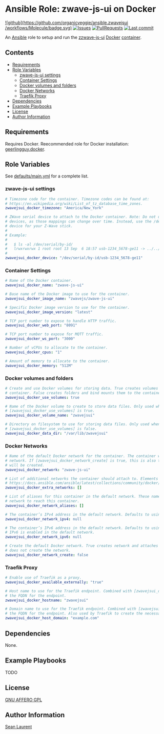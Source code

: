 # Ansible Role: zwave-js-ui on Docker <!-- omit in toc -->

[![github](https://github.com/organicveggie/ansible.zwavejsui /workflows/Molecule/badge.svg)](https://github.com/organicveggie/ansible.zwavejsui/actions)
[![Issues](https://img.shields.io/github/issues/organicveggie/ansible.zwavejsui.svg)](https://github.com/organicveggie/ansible.zwavejsui/issues/)
[![PullRequests](https://img.shields.io/github/issues-pr-closed-raw/organicveggie/ansible.zwavejsui.svg)](https://github.com/organicveggie/ansible.zwavejsui/pulls/)
[![Last commit](https://img.shields.io/github/last-commit/organicveggie/ansible.zwavejsui?logo=github)](https://github.com/organicveggie/ansible.zwavejsui/commits/main)

An [Ansible](https://www.ansible.com/) role to setup and run the [zzwave-js-ui](https://github.com/zwave-js/zwave-js-ui/)
[Docker](http://www.docker.com) [container](https://hub.docker.com/r/zwavejs/zwave-js-ui).

## Contents <!-- omit in toc -->

- [Requirements](#requirements)
- [Role Variables](#role-variables)
  - [zwave-js-ui settings](#zwave-js-ui-settings)
  - [Container Settings](#container-settings)
  - [Docker volumes and folders](#docker-volumes-and-folders)
  - [Docker Networks](#docker-networks)
  - [Traefik Proxy](#traefik-proxy)
- [Dependencies](#dependencies)
- [Example Playbooks](#example-playbooks)
- [License](#license)
- [Author Information](#author-information)

## Requirements

Requires Docker. Reecommended role for Docker installation:
[geerlingguy.docker](https://galaxy.ansible.com/geerlingguy/docker).

## Role Variables

See [defaults/main.yml](defaults/main.yml) for a complete list.

### zwave-js-ui settings

```yaml
# Timezone code for the container. Timezone codes can be found at:
# https://en.wikipedia.org/wiki/List_of_tz_database_time_zones.
zwavejsui_docker_timezone: "America/New_York"

# ZWave serial device to attach to the Docker container. Note: Do not use /dev/ttyUSBX serial
# devices, as those mappings can change over time. Instead, use the /dev/serial/by-id/X serial
# device for your Z-Wave stick.
#
# Example:
#
#   $ ls -al /dev/serial/by-id/
#   lrwxrwxrwx 1 root root 13 Sep  6 18:57 usb-1234_5678-ge11 -> ../../ttyACM0
#
zwavejsui_docker_device: "/dev/serial/by-id/usb-1234_5678-ge11"
```

### Container Settings

```yaml
# Name of the Docker container.
zwavejsui_docker_name: "zwave-js-ui"

# Base name of the Docker image to use for the container.
zwavejsui_docker_image_name: "zwavejs/zwave-js-ui"

# Specific Docker image version to use for the container.
zwavejsui_docker_image_version: "latest"

# TCP port number to expose to handle HTTP traffic.
zwavejsui_docker_web_port: "8091"

# TCP port number to expose for MQTT traffic.
zwavejsui_docker_ws_port: "3000"

# Number of vCPUs to allocate to the container.
zwavejsui_docker_cpus: "1"

# Amount of memory to allocate to the container.
zwavejsui_docker_memory: "512M"
```

### Docker volumes and folders

```yaml
# Create and use Docker volumes for storing data. True creates volumes and attaches them to the
# container. False creates folders and bind mounts them to the container.
zwavejsui_docker_use_volumes: true

# Name of the Docker volume to create to store data files. Only used when
# [zwavejsui_docker_use_volumes] is true.
zwavejsui_docker_volume_name: "zwavejsui"

# Directory on filesystem to use for storing data files. Only used when
# [zwavejsui_docker_use_volumes] is false.
zwavejsui_docker_data_dir: "/var/lib/zwavejsui"
```

### Docker Networks

```yaml
# Name of the default Docker network for the container. The container will *always* attach to this
# network. If [zwavejsui_docker_network_create] is true, this is also the name of the network which
# will be created.
zwavejsui_docker_network: "zwave-js-ui"

# List of additional networks the container should attach to. Elements should be dictionaries like
# https://docs.ansible.com/ansible/latest/collections/community/docker/docker_container_module.html#parameter-networks.
zwavejsui_docker_extra_networks: []

# List of aliases for this container in the default network. These names can be used in the default
# network to reach this container.
zwavejsui_docker_network_aliases: []

# The container’s IPv4 address in the default network. Defaults to using DHCP.
zwavejsui_docker_network_ipv4: null

# The container’s IPv6 address in the default network. Defaults to using DHCP. Only applies if
# IPv6 is enabled in the default network.
zwavejsui_docker_network_ipv6: null

# Create the default Docker network. True creates network and attaches the container to it. False
# does not create the network.
zwavejsui_docker_network_create: false
```

### Traefik Proxy

```yaml
# Enable use of Traefik as a proxy.
zwavejsui_docker_available_externally: "true"

# Host name to use for the Traefik endpoint. Combined with [zwavejsui_docker_host_domain] to form
# the FQDN for the endpoint.
zwavejsui_docker_hostname: "zwavejsui"

# Domain name to use for the Traefik endpoint. Combined with [zwavejsui_docker_hostname] to form
# the FQDN for the endpoint. Also used by Traefik to create the necessary Let's Encrypt certificate.
zwavejsui_docker_host_domain: "example.com"
```

## Dependencies

None.

## Example Playbooks

TODO

## License

[GNU AFFERO GPL](LICENSE)

## Author Information

[Sean Laurent](http://github/organicveggie)
